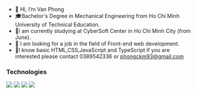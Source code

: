 - 👋 Hi, I’m Van Phong
-  :mortar_board:Bachelor's Degree in Mechanical Engineering from Ho Chi Minh University of Technical Education.
- 🌱I am currently studying at CyberSoft Center in Ho Chi Minh City (from June).
 - 👀 I am looking for a job in the field of Front-end web development.
- 💞️I know basic HTML,CSS,JavaScript and TypeScript if you are interested please contact 0389542336 or phongckm93@gmail.com
<!---
vanphong93/vanphong93 is a ✨ special ✨ repository because its `README.md` (this file) appears on your GitHub profile.
You can click the Preview link to take a look at your changes.
--->
### Technologies


![](https://img.shields.io/badge/-React-000?&logo=React)
![](https://img.shields.io/badge/-BootStrap-000?&logo=bootstrap)
![](https://img.shields.io/badge/-Git-000?&logo=Git)
![](https://img.shields.io/badge/-TailwindCSS-000?&logo=tailwindcss)
